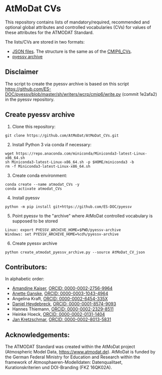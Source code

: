 # AtMoDat CVs

This repository contains lists of mandatory/required, recommended and optional global attributes and controlled vocabularies (CVs) for values of these attributes for the ATMODAT Standard. 

The lists/CVs are stored in two formats:
* [JSON files](AtMoDat_CV_json). The structure is the same as of the [CMIP6_CVs](https://github.com/WCRP-CMIP/CMIP6_CVs/).
* [pyessv archive](pyessv-archive/atmodat)

## Disclaimer

The script to create the pyessv archive is based on this script https://github.com/ES-DOC/pyessv/blob/master/sh/writers/wcrp/cmip6/write.py (commit 1e2afa2) in the pyessv repository.

## Create pyessv archive

1. Clone this repository:
```
git clone https://github.com/AtMoDat/AtMoDat_CVs.git
```

2. Install Python 3 via conda if necessary:
```
wget https://repo.anaconda.com/miniconda/Miniconda3-latest-Linux-x86_64.sh
sh Miniconda3-latest-Linux-x86_64.sh -p $HOME/miniconda3 -b
rm -f Miniconda3-latest-Linux-x86_64.sh
```

3. Create conda environment:
```
conda create --name atmodat_CVs -y
conda activate atmodat_CVs
```

4. Install pyessv
```
python -m pip install git+https://github.com/ES-DOC/pyessv 
```

5. Point pyessv to the "archive" where AtMoDat controlled vocabulary is supposed to be stored
```
Linux: export PYESSV_ARCHIVE_HOME=$PWD/pyessv-archive 
Windows: set PYESSV_ARCHIVE_HOME=%cd%/pyessv-archive 
```

6. Create pyessv archive
```
python create_atmodat_pyessv_archive.py --source AtMoDat_CV_json
```

## Contributors:

In alphabetic order:

* [Amandine Kaiser](https://github.com/am-kaiser), [ORCID: 0000-0002-2756-9964](https://orcid.org/0000-0002-2756-9964)
* [Anette Ganske](https://github.com/anganske), [ORCID: 0000-0003-1043-4964 
](https://orcid.org/0000-0003-1043-4964)
* Angelina Kraft, [ORCID: 0000-0002-6454-335X](https://orcid.org/0000-0002-6454-335X)
* [Daniel Heydebreck](https://github.com/neumannd), [ORCID: 0000-0001-8574-9093](https://orcid.org/0000-0001-8574-9093)
* Hannes Thiemann, [ORCID: 0000-0002-2329-8511](https://orcid.org/0000-0002-2329-8511)
* Heinke Hoeck, [ORCID: 0000-0002-0131-1404](https://orcid.org/0000-0002-0131-1404)
* [Jan Kretzschmar](https://github.com/jkretz), [ORCID: 0000-0002-8013-5831](http://orcid.org/0000-0002-8013-5831)

## Acknowledgements:

The ATMODAT Standard was created within the AtMoDat project (Atmospheric Model Data, https://www.atmodat.de). AtMoDat is funded by the German Federal Ministry for Education and Research within the framework of Atmosphaeren-Modelldaten: Datenqualitaet, Kurationskriterien und DOI-Branding (FKZ 16QK02A).
